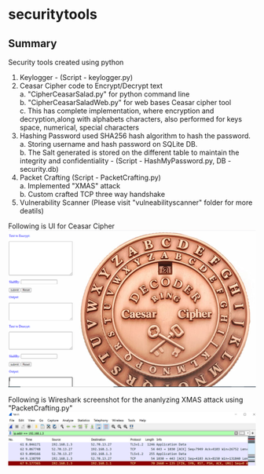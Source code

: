# securitytools

## Summary
Security tools created using python
1. Keylogger - (Script - keylogger.py)
2. Ceasar Cipher code to Encrypt/Decrypt text <br>
   a. "CipherCeasarSalad.py" for python command line <br />
   b. "CipherCeasarSaladWeb.py" for web bases Ceasar cipher tool <br />
   c. This has complete implementation, where encryption and decryption,along with alphabets characters, also
   performed for keys space, numerical, special characters
3. Hashing Password used SHA256 hash algorithm to hash the password. <br />
   a. Storing username and hash password on SQLite DB. <br />
   b. The Salt generated is stored on the different table to maintain the integrity and confidentiality - 
   (Script - HashMyPassword.py, DB - security.db) <br />
4. Packet Crafting (Script - PacketCrafting.py)   <br />
   a. Implemented "XMAS" attack <br />
   b. Custom crafted TCP three way handshake
5. Vulnerability Scanner (Please visit "vulneabilityscanner" folder for more deatils)
   
Following is UI for Ceasar Cipher
![alt text](https://github.com/virenukey/securitytools/blob/main/UI_For_Ceasar_Cipher.PNG?raw=true)

Following is Wireshark screenshot for the ananlyzing XMAS attack using "PacketCrafting.py"
![alt text](https://github.com/virenukey/securitytools/blob/main/xmas-attack.PNG?raw=true)